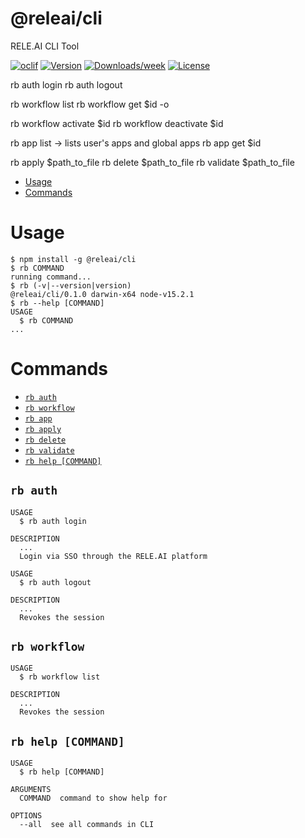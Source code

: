 @releai/cli
===========

RELE.AI CLI Tool

[![oclif](https://img.shields.io/badge/cli-oclif-brightgreen.svg)](https://oclif.io)
[![Version](https://img.shields.io/npm/v/@releai/cli.svg)](https://npmjs.org/package/@releai/cli)
[![Downloads/week](https://img.shields.io/npm/dw/@releai/cli.svg)](https://npmjs.org/package/@releai/cli)
[![License](https://img.shields.io/npm/l/@releai/cli.svg)](https://github.com/rele-ai/cli/blob/master/package.json)

<!-- notes -->
rb auth login
rb auth logout

rb workflow list
rb workflow get $id -o

rb workflow activate $id
rb workflow deactivate $id

rb app list -> lists user's apps and global apps
rb app get $id

rb apply $path_to_file
rb delete $path_to_file
rb validate $path_to_file

<!-- toc -->
* [Usage](#usage)
* [Commands](#commands)
<!-- tocstop -->
# Usage
<!-- usage -->
```sh-session
$ npm install -g @releai/cli
$ rb COMMAND
running command...
$ rb (-v|--version|version)
@releai/cli/0.1.0 darwin-x64 node-v15.2.1
$ rb --help [COMMAND]
USAGE
  $ rb COMMAND
...
```
<!-- usagestop -->
# Commands
<!-- commands -->
* [`rb auth`](#rb-auth)
* [`rb workflow`](#rb-workflow)
* [`rb app`](#rb-app)
* [`rb apply`](#rb-apply)
* [`rb delete`](#rb-delete)
* [`rb validate`](#rb-validate)
* [`rb help [COMMAND]`](#rb-help-command)

## `rb auth`

```
USAGE
  $ rb auth login

DESCRIPTION
  ...
  Login via SSO through the RELE.AI platform
```

```
USAGE
  $ rb auth logout

DESCRIPTION
  ...
  Revokes the session
```

## `rb workflow`

```
USAGE
  $ rb workflow list

DESCRIPTION
  ...
  Revokes the session
```

## `rb help [COMMAND]`

```
USAGE
  $ rb help [COMMAND]

ARGUMENTS
  COMMAND  command to show help for

OPTIONS
  --all  see all commands in CLI
```
<!-- commandsstop -->
